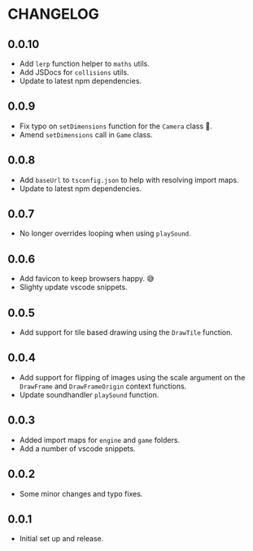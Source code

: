 # CHANGELOG

## 0.0.10

- Add `lerp` function helper to `maths` utils.
- Add JSDocs for `collisions` utils.
- Update to latest npm dependencies.

## 0.0.9

- Fix typo on `setDimensions` function for the `Camera` class 🤦.
- Amend `setDimensions` call in `Game` class.

## 0.0.8

- Add `baseUrl` to `tsconfig.json` to help with resolving import maps.
- Update to latest npm dependencies.

## 0.0.7

- No longer overrides looping when using `playSound`.

## 0.0.6

- Add favicon to keep browsers happy. 😅
- Slighty update vscode snippets.

## 0.0.5

- Add support for tile based drawing using the `DrawTile` function.

## 0.0.4

- Add support for flipping of images using the scale argument on the `DrawFrame` and `DrawFrameOrigin` context functions.
- Update soundhandler `playSound` function.

## 0.0.3

- Added import maps for `engine` and `game` folders.
- Add a number of vscode snippets.

## 0.0.2

- Some minor changes and typo fixes.

## 0.0.1

- Initial set up and release.
